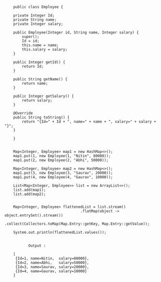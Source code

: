 

	
		public class Employee {

		private Integer Id;
		private String name;
		private Integer salary;

		public Employee(Integer id, String name, Integer salary) {
			super();
			Id = id;
			this.name = name;
			this.salary = salary;
		}

		public Integer getId() {
			return Id;
		}

		public String getName() {
			return name;
		}

		public Integer getSalary() {
			return salary;
		}

		@Override
		public String toString() {
			return "{Id=" + Id + ", name=" + name + ", salary=" + salary + "}";
		}

		}

##

                
		Map<Integer, Employee> map1 = new HashMap<>();
		map1.put(1, new Employee(1, "Nitin", 80000));
		map1.put(2, new Employee(2, "Abhi", 50000));

		Map<Integer, Employee> map2 = new HashMap<>();
		map1.put(3, new Employee(3, "Saurav", 20000));
		map1.put(4, new Employee(4, "Gaurav", 10000));

		List<Map<Integer, Employee>> list = new ArrayList<>();
		list.add(map1);
		list.add(map2);
		

		Map<Integer, Employee> flattenedList = list.stream()
				                       .flatMap(object -> object.entrySet().stream())
				                       .collect(Collectors.toMap(Map.Entry::getKey, Map.Entry::getValue));

		System.out.println(flattenedList.values());
		
##


               Output :
	       
		[
		 {Id=1, name=Nitin,  salary=80000}, 
		 {Id=2, name=Abhi,   salary=50000}, 
		 {Id=3, name=Saurav, salary=20000}, 
		 {Id=4, name=Gaurav, salary=10000}
		]

		
